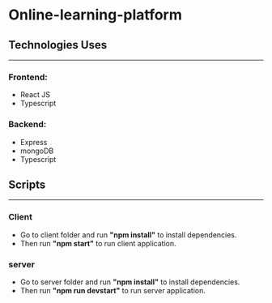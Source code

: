 # Online-learning-platform

## Technologies Uses

---

### Frontend:

- React JS
- Typescript

### Backend:

- Express
- mongoDB
- Typescript

## Scripts

---

### Client

- Go to client folder and run **"npm install"** to install dependencies.
- Then run **"npm start"** to run client application.

### server

- Go to server folder and run **"npm install"** to install dependencies.
- Then run **"npm run devstart"** to run server application.
